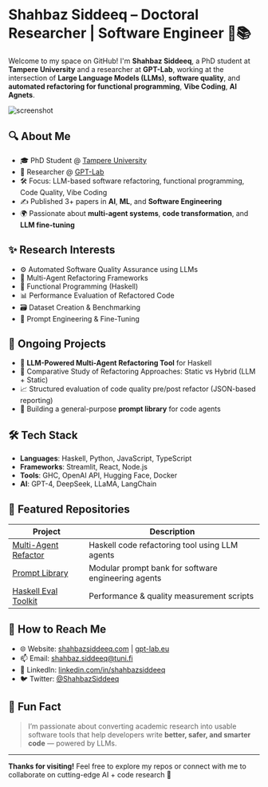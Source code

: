 # Shahbaz Siddeeq – Doctoral Researcher | Software Engineer 🤖📚

Welcome to my space on GitHub! I'm **Shahbaz Siddeeq**, a PhD student at **Tampere University** and a researcher at **GPT-Lab**, working at the intersection of **Large Language Models (LLMs)**, **software quality**, and **automated refactoring for functional programming**, **Vibe Coding**, **AI Agnets**.

![screenshot](https://media.licdn.com/dms/image/v2/D4D22AQHHALPskPuqPQ/feedshare-shrink_2048_1536/B4DZeERyfqGYAs-/0/1750270950202?e=1753920000&v=beta&t=fD7sLqyv9D0FslmxVh_Yfh-btrAbW3jqoE2x2VyF_wM)

## 🔍 About Me

- 🎓 PhD Student @ [Tampere University](https://www.tuni.fi/)
- 🧪 Researcher @ [GPT-Lab](https://gpt-lab.eu)
- 🛠️ Focus: LLM-based software refactoring, functional programming, Code Quality, Vibe Coding
- ✍️ Published 3+ papers in **AI**, **ML**, and **Software Engineering**
- 🌍 Passionate about **multi-agent systems**, **code transformation**, and **LLM fine-tuning**

## ✨ Research Interests

- ⚙️ Automated Software Quality Assurance using LLMs
- 🧠 Multi-Agent Refactoring Frameworks
- 🔁 Functional Programming (Haskell)
- 📊 Performance Evaluation of Refactored Code
- 🗃️ Dataset Creation & Benchmarking
- 🧵 Prompt Engineering & Fine-Tuning

## 🧠 Ongoing Projects

- 🔄 **LLM-Powered Multi-Agent Refactoring Tool** for Haskell
- 🧪 Comparative Study of Refactoring Approaches: Static vs Hybrid (LLM + Static)
- 📈 Structured evaluation of code quality pre/post refactor (JSON-based reporting)
- 📘 Building a general-purpose **prompt library** for code agents

## 🛠️ Tech Stack

- **Languages**: Haskell, Python, JavaScript, TypeScript
- **Frameworks**: Streamlit, React, Node.js
- **Tools**: GHC, OpenAI API, Hugging Face, Docker
- **AI**: GPT-4, DeepSeek, LLaMA, LangChain

## 🚀 Featured Repositories

| Project | Description |
|--------|-------------|
| [Multi-Agent Refactor](#) | Haskell code refactoring tool using LLM agents |
| [Prompt Library](#) | Modular prompt bank for software engineering agents |
| [Haskell Eval Toolkit](#) | Performance & quality measurement scripts |

## 🧭 How to Reach Me

- 🌐 Website: [shahbazsiddeeq.com](https://shahbazsiddeeq.com) | [gpt-lab.eu](https://gpt-lab.eu/rushmore_teams/shahbaz-siddeeq-phd-student/) 
- 📫 Email: [shahbaz.siddeeq@tuni.fi](mailto:shahbaz.siddeeq@tuni.fi)
- 🔗 LinkedIn: [linkedin.com/in/shahbazsiddeeq](https://linkedin.com/in/shahbazsiddeeq)
- 🐦 Twitter: [@ShahbazSiddeeq](https://twitter.com/ShahbazSiddeeq)

## 🌟 Fun Fact

> I’m passionate about converting academic research into usable software tools that help developers write **better, safer, and smarter code** — powered by LLMs.

---

**Thanks for visiting!** Feel free to explore my repos or connect with me to collaborate on cutting-edge AI + code research 🚀
